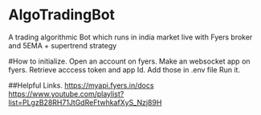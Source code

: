 # AlgoTradingBot
 A trading algorithmic Bot which runs in india market live with Fyers broker and 5EMA + supertrend strategy


#How to initialize.
Open an account on fyers.
Make an websocket app on fyers.
Retrieve acccess token and app Id.
Add those in .env file
Run it.

##Helpful Links.
https://myapi.fyers.in/docs
https://www.youtube.com/playlist?list=PLgzB28RH71JtGdReFtwhkafXyS_Nzj89H
